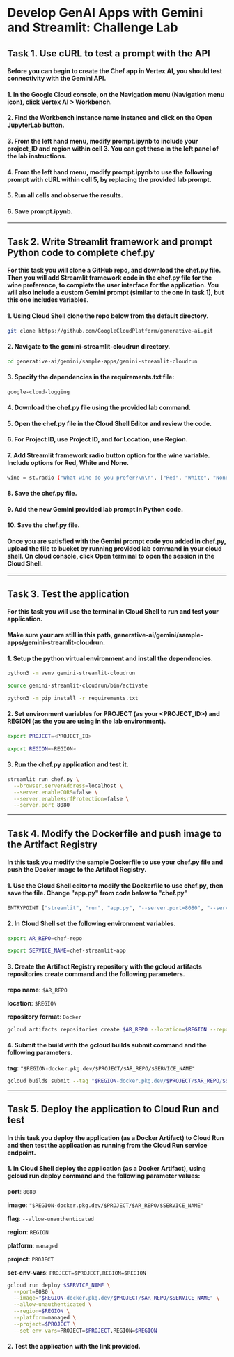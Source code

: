 # Develop GenAI Apps with Gemini and Streamlit: Challenge Lab

## Task 1. Use cURL to test a prompt with the API

#### Before you can begin to create the Chef app in Vertex AI, you should test connectivity with the Gemini API.

#### 1. In the Google Cloud console, on the Navigation menu (Navigation menu icon), click Vertex AI > Workbench.

#### 2. Find the Workbench instance name instance and click on the Open JupyterLab button.

#### 3. From the left hand menu, modify prompt.ipynb to include your project_ID and region within cell 3. You can get these in the left panel of the lab instructions.

#### 4. From the left hand menu, modify prompt.ipynb to use the following prompt with cURL within cell 5, by replacing the provided lab prompt.

#### 5. Run all cells and observe the results.

#### 6. Save prompt.ipynb.

---

## Task 2. Write Streamlit framework and prompt Python code to complete chef.py

#### For this task you will clone a GitHub repo, and download the chef.py file. Then you will add Streamlit framework code in the chef.py file for the wine preference, to complete the user interface for the application. You will also include a custom Gemini prompt (similar to the one in task 1), but this one includes variables.

#### 1. Using Cloud Shell clone the repo below from the default directory.

```bash
git clone https://github.com/GoogleCloudPlatform/generative-ai.git
```

#### 2. Navigate to the gemini-streamlit-cloudrun directory.

```bash
cd generative-ai/gemini/sample-apps/gemini-streamlit-cloudrun
```

#### 3. Specify the dependencies in the requirements.txt file:

```bash
google-cloud-logging
```

#### 4. Download the chef.py file using the provided lab command.

#### 5. Open the chef.py file in the Cloud Shell Editor and review the code.

#### 6. For Project ID, use Project ID, and for Location, use Region.

#### 7. Add Streamlit framework radio button option for the wine variable. Include options for Red, White and None.

```bash
wine = st.radio ("What wine do you prefer?\n\n", ["Red", "White", "None"], key="wine", horizontal=True)
```

#### 8. Save the chef.py file.

#### 9. Add the new Gemini provided lab prompt in Python code.

#### 10. Save the chef.py file.

#### Once you are satisfied with the Gemini prompt code you added in chef.py, upload the file to bucket by running provided lab command in your cloud shell. On cloud console, click Open terminal to open the session in the Cloud Shell.

---

## Task 3. Test the application

#### For this task you will use the terminal in Cloud Shell to run and test your application.

#### Make sure your are still in this path, generative-ai/gemini/sample-apps/gemini-streamlit-cloudrun.

#### 1. Setup the python virtual environment and install the dependencies.

```bash
python3 -m venv gemini-streamlit-cloudrun
```

```bash
source gemini-streamlit-cloudrun/bin/activate
```

```bash
python3 -m pip install -r requirements.txt
```

#### 2. Set environment variables for PROJECT (as your <PROJECT_ID>) and REGION (as the <REGION> you are using in the lab environment).

```bash
export PROJECT=<PROJECT_ID>
```

```bash
export REGION=<REGION>
```

#### 3. Run the chef.py application and test it.

```bash
streamlit run chef.py \
  --browser.serverAddress=localhost \
  --server.enableCORS=false \
  --server.enableXsrfProtection=false \
  --server.port 8080
```

---

## Task 4. Modify the Dockerfile and push image to the Artifact Registry

#### In this task you modify the sample Dockerfile to use your chef.py file and push the Docker image to the Artifact Registry.

#### 1. Use the Cloud Shell editor to modify the Dockerfile to use chef.py, then save the file. Change "app.py" from code below to "chef.py"

```bash
ENTRYPOINT ["streamlit", "run", "app.py", "--server.port=8080", "--server.address=0.0.0.0"]
```

#### 2. In Cloud Shell set the following environment variables.

```bash
export AR_REPO=chef-repo
```

```bash
export SERVICE_NAME=chef-streamlit-app
```

#### 3. Create the Artifact Registry repository with the gcloud artifacts repositories create command and the following parameters.

**repo name**: `$AR_REPO`

**location**: `$REGION`

**repository format**: `Docker`

```bash
gcloud artifacts repositories create $AR_REPO --location=$REGION --repository-format=Docker
```

#### 4. Submit the build with the gcloud builds submit command and the following parameters.

**tag**: `"$REGION-docker.pkg.dev/$PROJECT/$AR_REPO/$SERVICE_NAME"`

```bash
gcloud builds submit --tag "$REGION-docker.pkg.dev/$PROJECT/$AR_REPO/$SERVICE_NAME"
```

---

## Task 5. Deploy the application to Cloud Run and test

#### In this task you deploy the application (as a Docker Artifact) to Cloud Run and then test the application as running from the Cloud Run service endpoint.

#### 1. In Cloud Shell deploy the application (as a Docker Artifact), using gcloud run deploy command and the following parameter values:

**port**: `8080`

**image**: `"$REGION-docker.pkg.dev/$PROJECT/$AR_REPO/$SERVICE_NAME"`

**flag**: `--allow-unauthenticated`

**region**: `REGION`

**platform**: `managed`

**project**: `PROJECT`

**set-env-vars**: `PROJECT=$PROJECT,REGION=$REGION`

```bash
gcloud run deploy $SERVICE_NAME \
  --port=8080 \
  --image="$REGION-docker.pkg.dev/$PROJECT/$AR_REPO/$SERVICE_NAME" \
  --allow-unauthenticated \
  --region=$REGION \
  --platform=managed \
  --project=$PROJECT \
  --set-env-vars=PROJECT=$PROJECT,REGION=$REGION
```

#### 2. Test the application with the link provided.
